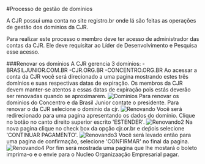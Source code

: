 #Processo de gestão de domínios

A CJR possui uma conta no site registro.br onde lá são feitas as operações
de gestão dos domínios da CJR.

Para realizar este processo o membro deve ter acesso de administrador das contas da CJR. Ele deve requisitar ao Líder de Desenvolvimento e Pesquisa esse acesso.

###Renovar os domínios
A CJR gerencia 3 domínios:
-BRASILJUNIOR.COM.BR
-CJR.ORG.BR
-CONCENTRO.ORG.BR
Ao acessar a conta da CJR você será direcionado a uma pagina mostrando estes três domínios e suas
respectivas datas de expiração.
Os membros da CJR devem manter-se atentos a essas datas de expiração pois estás deverão ser
renovadas quando se aproximarem.
![Dominios](../img/ndp/processo_de_gestão_de_dominios/dominios.png)
Para renovar os dominios do Concentro e da Brasil Junior contate o presidente.
Para renovar o da CJR selecione o dominio da cjr.
![Renovando](../img/ndp/processo_de_gestão_de_dominios/renovando.png)
Você será redirecionado para uma pagina apresentando os dados do domínio.
Clique no botão no canto direito superior escrito 'ESTENDER'.
![Renovando2](../img/ndp/processo_de_gestão_de_dominios/renovando2.png)
Na nova pagina clique no check box da opção cjr.or.br e deṕois selecione
'CONTINUAR PAGAMENTO'.
![Renovando3](../img/ndp/processo_de_gestão_de_dominios/renovando3.png)
Você será levado então para uma pagina de confirmação, selecione 'CONFIRMAR'
no final da pagina.
![Renovando4](../img/ndp/processo_de_gestão_de_dominios/renovando4.png)
Por fim será mostrada uma pagina que lhe mostará o boleto imprima-o 
e o envie para o Nucleo Organizaação Empresarial pagar.